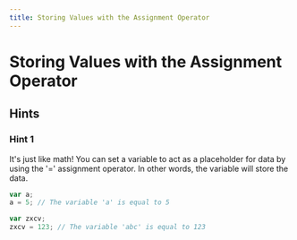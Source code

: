 ```yaml
---
title: Storing Values with the Assignment Operator
---
```

# Storing Values with the Assignment Operator

## Hints

### Hint 1
It's just like math! You can set a variable to act as a placeholder for data by using the '=' assignment operator. In other words, the variable will store the data.

```javascript
var a;
a = 5; // The variable 'a' is equal to 5

var zxcv;
zxcv = 123; // The variable 'abc' is equal to 123
```